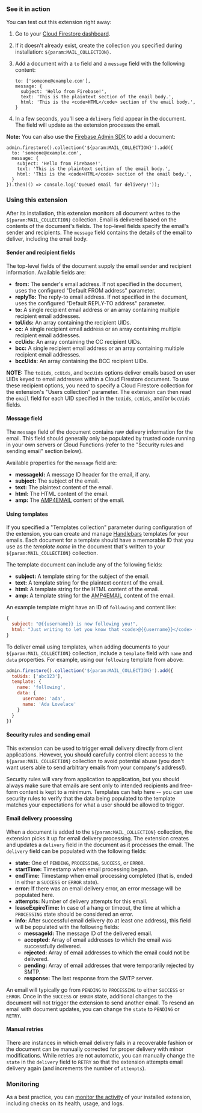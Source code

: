### See it in action

You can test out this extension right away:

1.  Go to your [Cloud Firestore dashboard](https://console.firebase.google.com/project/${param:PROJECT_ID}/database/firestore/data).

1.  If it doesn't already exist, create the collection you specified during installation: `${param:MAIL_COLLECTION}`.

1.  Add a document with a `to` field and a `message` field with the following content:

    ```
    to: ['someone@example.com'],
    message: {
      subject: 'Hello from Firebase!',
      text: 'This is the plaintext section of the email body.',
      html: 'This is the <code>HTML</code> section of the email body.',
    }
    ```

1.  In a few seconds, you'll see a `delivery` field appear in the document. The field will update as the extension processes the email.

**Note:** You can also use the [Firebase Admin SDK][admin_sdk] to add a document:
```
admin.firestore().collection('${param:MAIL_COLLECTION}').add({
  to: 'someone@example.com',
  message: {
    subject: 'Hello from Firebase!',
    text: 'This is the plaintext section of the email body.',
    html: 'This is the <code>HTML</code> section of the email body.',
  }
}).then(() => console.log('Queued email for delivery!'));
```

### Using this extension

After its installation, this extension monitors all document writes to the `${param:MAIL_COLLECTION}` collection. Email is delivered based on the contents of the document's fields. The top-level fields specify the email's sender and recipients. The `message` field contains the details of the email to deliver, including the email body.

#### Sender and recipient fields

The top-level fields of the document supply the email sender and recipient information. Available fields are:

* **from:** The sender's email address. If not specified in the document, uses the configured "Default FROM address" parameter.
* **replyTo:** The reply-to email address. If not specified in the document, uses the configured "Default REPLY-TO address" parameter.
* **to:** A single recipient email address or an array containing multiple recipient email addresses.
* **toUids:** An array containing the recipient UIDs.
* **cc:** A single recipient email address or an array containing multiple recipient email addresses.
* **ccUids:** An array containing the CC recipient UIDs.
* **bcc:** A single recipient email address or an array containing multiple recipient email addresses.
* **bccUids:** An array containing the BCC recipient UIDs.

**NOTE:** The `toUids`, `ccUids`, and `bccUids` options deliver emails based on user UIDs keyed to email addresses within a Cloud Firestore document. To use these recipient options, you need to specify a Cloud Firestore collection for the extension's "Users collection" parameter. The extension can then read the `email` field for each UID specified in the `toUids`, `ccUids`, and/or `bccUids` fields.

#### Message field

The `message` field of the document contains raw delivery information for the email. This field should generally only be populated by trusted code running in your own servers or Cloud Functions (refer to the "Security rules and sending email" section below).

Available properties for the `message` field are:

* **messageId:** A message ID header for the email, if any.
* **subject:** The subject of the email.
* **text:** The plaintext content of the email.
* **html:** The HTML content of the email.
* **amp:** The [AMP4EMAIL][amp4email] content of the email.

#### Using templates

If you specified a "Templates collection" parameter during configuration of the extension, you can create and manage [Handlebars][handlebars] templates for your emails. Each document for a template should have a memorable ID that you use as the *template name* in the document that's written to your `${param:MAIL_COLLECTION}` collection.

The template document can include any of the following fields:

* **subject:** A template string for the subject of the email.
* **text:** A template string for the plaintext content of the email.
* **html:** A template string for the HTML content of the email.
* **amp:** A template string for the [AMP4EMAIL][amp4email] content of the email.

An example template might have an ID of `following` and content like:

```js
{
  subject: "@{{username}} is now following you!",
  html: "Just writing to let you know that <code>@{{username}}</code> ({{name}}) is now following you."
}
```

To deliver email using templates, when adding documents to your `${param:MAIL_COLLECTION}` collection, include a `template` field with `name` and `data` properties. For example, using our `following` template from above:

```js
admin.firestore().collection('${param:MAIL_COLLECTION}').add({
  toUids: ['abc123'],
  template: {
    name: 'following',
    data: {
      username: 'ada',
      name: 'Ada Lovelace'
    }
  }
})
```

#### Security rules and sending email

This extension can be used to trigger email delivery directly from client applications. However, you should carefully control client access to the `${param:MAIL_COLLECTION}` collection to avoid potential abuse (you don't want users able to send arbitrary emails from your company's address!).

Security rules will vary from application to application, but you should always make sure that emails are sent only to intended recipients and free-form content is kept to a minimum. Templates can help here -- you can use security rules to verify that the data being populated to the template matches your expectations for what a user should be allowed to trigger.

#### Email delivery processing

When a document is added to the `${param:MAIL_COLLECTION}` collection, the extension picks it up for email delivery processing. The extension creates and updates a `delivery` field in the document as it processes the email. The `delivery` field can be populated with the following fields:

* **state:** One of `PENDING`, `PROCESSING`, `SUCCESS`, or `ERROR`.
* **startTime:** Timestamp when email processing began.
* **endTime:** Timestamp when email processing completed (that is, ended in either a `SUCCESS` or `ERROR` state).
* **error:** If there was an email delivery error, an error message will be populated here.
* **attempts:** Number of delivery attempts for this email.
* **leaseExpireTime:** In case of a hang or timeout, the time at which a `PROCESSING` state should be considered an error.
* **info:** After successful email delivery (to at least one address), this field will be populated with the following fields:
  * **messageId:** The message ID of the delivered email.
  * **accepted:** Array of email addresses to which the email was successfully delivered.
  * **rejected:** Array of email addresses to which the email could not be delivered.
  * **pending:** Array of email addresses that were temporarily rejected by SMTP.
  * **response:** The last response from the SMTP server.

An email will typically go from `PENDING` to `PROCESSING` to either `SUCCESS` or `ERROR`. Once in the `SUCCESS` or `ERROR` state, additional changes to the document will not trigger the extension to send another email. To resend an email with document updates, you can change the `state` to `PENDING` or `RETRY`.

#### Manual retries

There are instances in which email delivery fails in a recoverable fashion or the document can be manually corrected for proper delivery with minor modifications. While retries are not automatic, you can manually change the `state` in the `delivery` field to `RETRY` so that the extension attempts email delivery again (and increments the number of `attempts`).

### Monitoring

As a best practice, you can [monitor the activity](https://firebase.google.com/docs/extensions/manage-installed-extensions#monitor) of your installed extension, including checks on its health, usage, and logs.

[mail_collection]: https://console.firebase.google.com/project/_/database/firestore/data~2F${param:MAIL_COLLECTION}
[admin_sdk]: https://firebase.google.com/docs/admin/setup
[amp4email]: https://amp.dev/documentation/guides-and-tutorials/learn/email-spec/amp-email-format/
[handlebars]: https://handlebarsjs.com/
